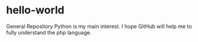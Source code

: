 # hello-world
General Repository
Python is my main interest.
I hope GitHub will help me to fully understand the php language.
